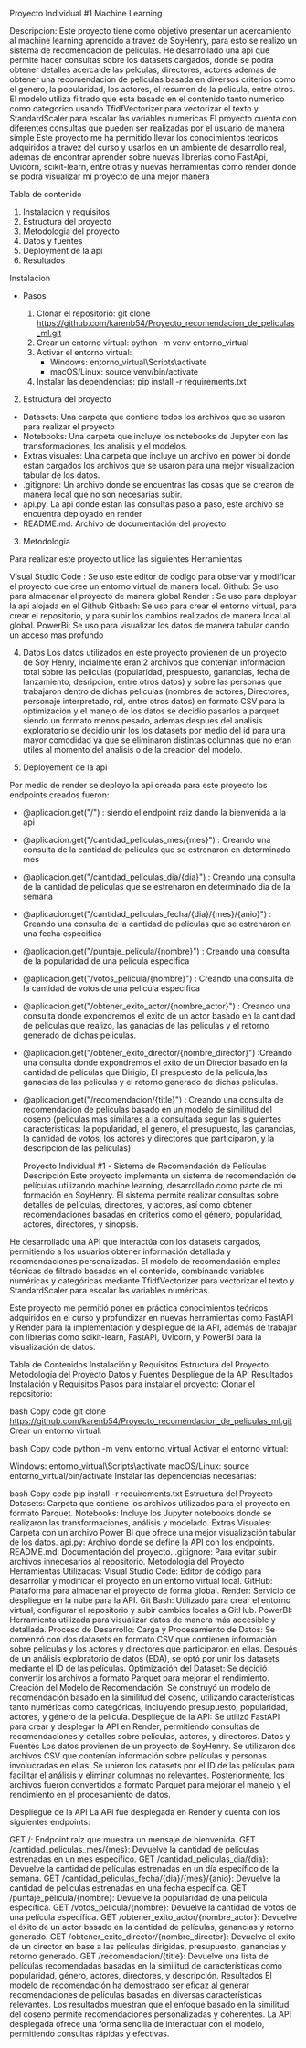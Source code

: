 Proyecto Individual #1 Machine Learning

Descripcion:
  Este proyecto tiene como objetivo presentar un acercamiento al machine learning aprendido a travez de SoyHenry, para esto se realizo un sistema de recomendacion de peliculas.
  He desarrollado una api que permite hacer consultas sobre los datasets cargados, donde se podra obtener detalles acerca de las pelculas, directores, actores ademas de obtener
  una recomendacion de peliculas basada en diversos criterios como el genero, la popularidad, los actores, el resumen de la pelicula, entre otros.
  El modelo utiliza filtrado que esta basado en el contenido tanto numerico como categorico usando TfidfVectorizer para vectorizar el texto y StandardScaler para escalar las 
  variables numericas
  El proyecto cuenta con diferentes consultas que pueden ser realizadas por el usuario de manera simple
  Este proyecto me ha permitido llevar los conocimientos teoricos adquiridos a travez del curso y usarlos en un ambiente de desarrollo real, ademas de encontrar aprender sobre
  nuevas librerias como FastApi, Uvicorn, scikit-learn, entre otras y nuevas herramientas como render donde se podra visualizar mi proyecto de una mejor manera

Tabla de contenido

1. Instalacion y requisitos
2. Estructura del proyecto
3. Metodologia del proyecto
4. Datos y fuentes
5. Deployment de la api
6. Resultados

Instalacion

* Pasos

  1. Clonar el repositorio: git clone https://github.com/karenb54/Proyecto_recomendacion_de_peliculas_ml.git
  2. Crear un entorno virtual: python -m venv entorno_virtual
  3. Activar el entorno virtual:
     * Windows: entorno_virtual\Scripts\activate 
     * macOS/Linux: source venv/bin/activate
  6. Instalar las dependencias: pip install -r requirements.txt

2. Estructura del proyecto
* Datasets: Una carpeta que contiene todos los archivos que se usaron para realizar el proyecto
* Notebooks: Una carpeta que incluye los notebooks de Jupyter con las transformaciones, los analisis y el modelos.
* Extras visuales: Una carpeta que incluye un archivo en power bi donde estan cargados los archivos que se usaron para una mejor visualizacion tabular de los datos.
* .gitignore: Un archivo donde se encuentras las cosas que se crearon de manera local que no son necesarias subir.
* api.py: La api donde estan las consultas paso a paso, este archivo se encuentra deployado en render
* README.md: Archivo de documentación del proyecto.

3. Metodologia

Para realizar este proyecto utilice las siguientes Herramientas

Visual Studio Code : Se uso este editor de codigo para observar y modificar el proyecto que cree un entorno virtual de manera local.
Github: Se uso para almacenar el proyecto de manera global
Render : Se uso para deployar la api alojada en el Github
Gitbash: Se uso para crear el entorno virtual, para crear el repositorio, y para subir los cambios realizados de manera local al global.
PowerBi: Se uso para visualizar los datos de manera tabular dando un acceso mas profundo


4. Datos
Los datos utilizados en este proyecto provienen de un proyecto de Soy Henry, incialmente eran 2 archivos que contenian informacion total sobre las peliculas
(popularidad, prespuesto, ganancias, fecha de lanzamiento, desripcion, entre otros datos) y sobre las personas que trabajaron dentro de dichas peliculas
(nombres de actores, Directores, personaje interpretado, rol, entre otros datos) en formato CSV para la optimizacion y el manejo de los datos se decidio
pasarlos a parquet siendo un formato menos pesado, ademas despues del analisis exploratorio se decidio unir los los datasets por medio del id para una
mayor comodidad ya que se eliminaron distintas columnas que no eran utiles al momento del analisis o de la creacion del modelo.

5. Deployement de la api

Por medio de render se deployo la api creada para este proyecto los endpoints creados fueron:
  * @aplicacion.get("/") : siendo el endpoint raiz dando la bienvenida a la api
  * @aplicacion.get("/cantidad_peliculas_mes/{mes}") : Creando una consulta de la cantidad de peliculas que se estrenaron en determinado mes
  * @aplicacion.get("/cantidad_peliculas_dia/{dia}") : Creando una consulta de la cantidad de peliculas que se estrenaron en determinado dia de la semana
  * @aplicacion.get("/cantidad_peliculas_fecha/{dia}/{mes}/{anio}") : Creando una consulta de la cantidad de peliculas que se estrenaron en una fecha especifica
  * @aplicacion.get("/puntaje_pelicula/{nombre}") : Creando una consulta de la popularidad de una pelicula especifica
  * @aplicacion.get("/votos_pelicula/{nombre}") : Creando una consulta de la cantidad de votos de una pelicula especifica
  * @aplicacion.get("/obtener_exito_actor/{nombre_actor}") : Creando una consulta donde expondremos el exito de un actor basado en la cantidad de peliculas que realizo,
    las ganacias de las peliculas y el retorno generado de dichas peliculas.
  * @aplicacion.get("/obtener_exito_director/{nombre_director}") :Creando una consulta donde expondremos el exito de un Director basado en la cantidad de peliculas que Dirigio,
    El prespuesto de la pelicula,las ganacias de las peliculas y el retorno generado de dichas peliculas.
  * @aplicacion.get("/recomendacion/{title}") : Creando una consulta de recomendacion de peliculas basado en un modelo de similitud del coseno (peliculas mas similares
    a la consultada segun las siguientes caracteristicas: la popularidad, el genero, el presupuesto, las ganancias, la cantidad de votos, los actores y directores que participaron,
    y la descripcion de las peliculas)

    Proyecto Individual #1 - Sistema de Recomendación de Películas
Descripción
Este proyecto implementa un sistema de recomendación de películas utilizando machine learning, desarrollado como parte de mi formación en SoyHenry. El sistema permite realizar consultas sobre detalles de películas, directores, y actores, así como obtener recomendaciones basadas en criterios como el género, popularidad, actores, directores, y sinopsis.

He desarrollado una API que interactúa con los datasets cargados, permitiendo a los usuarios obtener información detallada y recomendaciones personalizadas. El modelo de recomendación emplea técnicas de filtrado basadas en el contenido, combinando variables numéricas y categóricas mediante TfidfVectorizer para vectorizar el texto y StandardScaler para escalar las variables numéricas.

Este proyecto me permitió poner en práctica conocimientos teóricos adquiridos en el curso y profundizar en nuevas herramientas como FastAPI y Render para la implementación y despliegue de la API, además de trabajar con librerías como scikit-learn, FastAPI, Uvicorn, y PowerBI para la visualización de datos.

Tabla de Contenidos
Instalación y Requisitos
Estructura del Proyecto
Metodología del Proyecto
Datos y Fuentes
Despliegue de la API
Resultados
Instalación y Requisitos
Pasos para instalar el proyecto:
Clonar el repositorio:

bash
Copy code
git clone https://github.com/karenb54/Proyecto_recomendacion_de_peliculas_ml.git
Crear un entorno virtual:

bash
Copy code
python -m venv entorno_virtual
Activar el entorno virtual:

Windows: entorno_virtual\Scripts\activate
macOS/Linux: source entorno_virtual/bin/activate
Instalar las dependencias necesarias:

bash
Copy code
pip install -r requirements.txt
Estructura del Proyecto
Datasets: Carpeta que contiene los archivos utilizados para el proyecto en formato Parquet.
Notebooks: Incluye los Jupyter notebooks donde se realizaron las transformaciones, análisis y modelado.
Extras Visuales: Carpeta con un archivo Power BI que ofrece una mejor visualización tabular de los datos.
api.py: Archivo donde se define la API con los endpoints.
README.md: Documentación del proyecto.
.gitignore: Para evitar subir archivos innecesarios al repositorio.
Metodología del Proyecto
Herramientas Utilizadas:
Visual Studio Code: Editor de código para desarrollar y modificar el proyecto en un entorno virtual local.
GitHub: Plataforma para almacenar el proyecto de forma global.
Render: Servicio de despliegue en la nube para la API.
Git Bash: Utilizado para crear el entorno virtual, configurar el repositorio y subir cambios locales a GitHub.
PowerBI: Herramienta utilizada para visualizar datos de manera más accesible y detallada.
Proceso de Desarrollo:
Carga y Procesamiento de Datos: Se comenzó con dos datasets en formato CSV que contienen información sobre películas y los actores y directores que participaron en ellas. Después de un análisis exploratorio de datos (EDA), se optó por unir los datasets mediante el ID de las películas.
Optimización del Dataset: Se decidió convertir los archivos a formato Parquet para mejorar el rendimiento.
Creación del Modelo de Recomendación: Se construyó un modelo de recomendación basado en la similitud del coseno, utilizando características tanto numéricas como categóricas, incluyendo presupuesto, popularidad, actores, y género de la película.
Despliegue de la API: Se utilizó FastAPI para crear y desplegar la API en Render, permitiendo consultas de recomendaciones y detalles sobre películas, actores, y directores.
Datos y Fuentes
Los datos provienen de un proyecto de SoyHenry. Se utilizaron dos archivos CSV que contenían información sobre películas y personas involucradas en ellas. Se unieron los datasets por el ID de las películas para facilitar el análisis y eliminar columnas no relevantes. Posteriormente, los archivos fueron convertidos a formato Parquet para mejorar el manejo y el rendimiento en el procesamiento de datos.

Despliegue de la API
La API fue desplegada en Render y cuenta con los siguientes endpoints:

GET /: Endpoint raíz que muestra un mensaje de bienvenida.
GET /cantidad_peliculas_mes/{mes}: Devuelve la cantidad de películas estrenadas en un mes específico.
GET /cantidad_peliculas_dia/{dia}: Devuelve la cantidad de películas estrenadas en un día específico de la semana.
GET /cantidad_peliculas_fecha/{dia}/{mes}/{anio}: Devuelve la cantidad de películas estrenadas en una fecha específica.
GET /puntaje_pelicula/{nombre}: Devuelve la popularidad de una película específica.
GET /votos_pelicula/{nombre}: Devuelve la cantidad de votos de una película específica.
GET /obtener_exito_actor/{nombre_actor}: Devuelve el éxito de un actor basado en la cantidad de películas, ganancias y retorno generado.
GET /obtener_exito_director/{nombre_director}: Devuelve el éxito de un director en base a las películas dirigidas, presupuesto, ganancias y retorno generado.
GET /recomendacion/{title}: Devuelve una lista de películas recomendadas basadas en la similitud de características como popularidad, género, actores, directores, y descripción.
Resultados
El modelo de recomendación ha demostrado ser eficaz al generar recomendaciones de películas basadas en diversas características relevantes. Los resultados muestran que el enfoque basado en la similitud del coseno permite recomendaciones personalizadas y coherentes. La API desplegada ofrece una forma sencilla de interactuar con el modelo, permitiendo consultas rápidas y efectivas.


  



